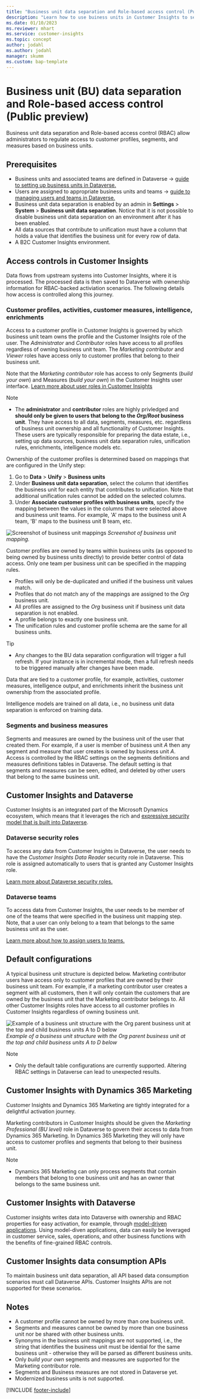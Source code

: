 ```yaml
---
title: "Business unit data separation and Role-based access control (Public preview)"
description: "Learn how to use buiness units in Customer Insights to separate data."
ms.date: 01/10/2023
ms.reviewer: mhart
ms.service: customer-insights
ms.topic: concept
author: jodahl
ms.author: jodahl
manager: skumm
ms.custom: bap-template
---
```


# Business unit (BU) data separation and Role-based access control (Public preview)
Business unit data separation and Role-based access control (RBAC) allow administrators to regulate access to customer profiles, segments, and measures based on business units. 

## Prerequisites
* Business units and associated teams are defined in Dataverse -> [guide to setting up business units in Dataverse.](https://learn.microsoft.com/en-us/power-platform/admin/create-edit-business-units) 
* Users are assigned to appropriate business units and teams -> [guide to managing users and teams in Dataverse.](https://learn.microsoft.com/en-us/power-platform/admin/users-settings)
* Business unit data separation is enabled by an admin in **Settings** > **System** > **Business unit data separation**. Notice that it is not possible to disable business unit data separation on an environment after it has been enabled. 
* All data sources that contribute to unification must have a column that holds a value that identifies the business unit for every row of data. 
* A B2C Customer Insights environment.

## Access controls in Customer Insights
Data flows from upstream systems into Customer Insights, where it is processed. The processed data is then saved to Dataverse with ownership information for RBAC-backed activiation scenarios. The following details how access is controlled along this journey.

### Customer profiles, activities, customer measures, intelligence, enrichments
Access to a customer profile in Customer Insights is governed by which business unit team owns the profile and the Customer Insights role of the user. The *Administrator* and *Contributor* roles have access to all profiles regardless of owning business unit team. The *Marketing contributor* and *Viewer* roles have access only to customer profiles that belong to their business unit.

Note that the *Marketing contributor* role has access to only Segments (*build your own*) and Measures (*build your own*) in the Customer Insights user interface. [Learn more about user roles in Customer Insights](https://learn.microsoft.com/en-us/dynamics365/customer-insights/permissions)

> [!NOTE]
   > * The **administrator** and **contributor** roles are highly privledged and **should only be given to users that belong to the *Org/Root* business unit**. They have access to all data, segments, measures, etc. regardless of business unit ownership and all functionality of Customer Insights. These users are typically responsible for preparing the data estate, i.e., setting up data sources, business unit data separation rules, unification rules, enrichments, intelligence models etc.

Ownership of the customer profiles is determined based on mappings that are configured in the Unify step:

1. Go to **Data** > **Unify** > **Business units**
2. Under **Business unit data separation**, select the column that identifies the business unit for each entity that contributes to unification. Note that additional unification rules cannot be added on the selected columns.
3. Under **Associate customer profiles with business units**, specify the mapping between the values in the columns that were selected above and business unit teams. For example, 'A' maps to the business unit A team, 'B' maps to the business unit B team, etc. 

![Screenshot of business unit mappings](media/BU_mappings.png)
*Screenshot of business unit mapping.*

Customer profiles are owned by teams within business units (as opposed to being owned by business units directly) to provide better control of data access. Only one team per business unit can be specified in the mapping rules. 

* Profiles will only be de-duplicated and unified if the business unit values match. 
* Profiles that do not match any of the mappings are assigned to the *Org* business unit.
* All profiles are assigned to the *Org* business unit if business unit data separation is not enabled.
* A profile belongs to exactly one business unit.
* The unification rules and customer profile schema are the same for all business units.

 > [!TIP]
   > * Any changes to the BU data separation configuration will trigger a full refresh. If your instance is in incremental mode, then a full refresh needs to be triggered manually after changes have been made.
   
Data that are tied to a customer profile, for example, activities, customer measures, intelligence output, and enrichments inherit the business unit ownership from the associated profile. 

Intelligence models are trained on all data, i.e., no business unit data separation is enforced on training data. 
  
### Segments and business measures
Segments and measures are owned by the business unit of the user that created them. For example, if a user is member of business unit *A* then any segment and measure that user creates is owned by business unit *A*. Access is controlled by the RBAC settings on the segments definitions and measures definitions tables in Dataverse. The default setting is that segments and measures can be seen, edited, and deleted by other users that belong to the same business unit.

## Customer Insights and Dataverse
Customer Insights is an integrated part of the Microsoft Dynamics ecosystem, which means that it leverages the rich and [expressive security model that is built into Dataverse](https://learn.microsoft.com/en-us/power-platform/admin/wp-security-cds). 

### Dataverse security roles
To access any data from Customer Insights in Dataverse, the user needs to have the *Customer Insights Data Reader* security role in Dataverse. This role is assigned automatically to users that is granted any Customer Insights role. 

[Learn more about Dataverse security roles.](https://learn.microsoft.com/en-us/power-platform/admin/database-security)

### Dataverse teams
To access data from Customer Insights, the user needs to be member of one of the teams that were specified in the business unit mapping step. Note, that a user can only belong to a team that belongs to the same business unit as the user.

[Learn more about how to assign users to teams.](https://learn.microsoft.com/en-us/power-platform/admin/wp-security-cds#teams-including-group-teams)

## Default configurations
A typical business unit structure is depicted below. Marketing contributor users have access only to customer profiles that are owned by their business unit team. For example, if a marketing contributor user creates a segment with all customers, then it will only contain the customers that are owned by the business unit that the Marketing contributor belongs to. All other Customer Insights roles have access to all customer profiles in Customer Insights regardless of owning business unit.


![Example of a business unit structure with the Org parent business unit at the top and child business units A to D below](media/BU_structure_example.png)
*Example of a business unit structure with the Org parent business unit at the top and child business units A to D below*

 > [!NOTE]
   > * Only the default table configurations are currently supported. Altering RBAC settings in Dataverse can lead to unexpected results.
 

## Customer Insights with Dynamics 365 Marketing
Customer Insights and Dynamics 365 Marketing are tightly integrated for a delightful activation journey. 

Marketing contributors in Customer Insights should be given the *Marketing Professional (BU level)* role in Dataverse to govern their access to data from Dynamics 365 Marketing. In Dynamics 365 Marketing they will only have access to customer profiles and segments that belong to their business unit.

 > [!NOTE]
   > * Dynamics 365 Marketing can only process segments that contain members that belong to one business unit and has an owner that belongs to the same business unit.

## Customer Insights with Dataverse
Customer insights writes data into Dataverse with ownership and RBAC properties for easy activation, for example, through [model-driven applications](https://learn.microsoft.com/en-us/power-apps/maker/model-driven-apps/model-driven-app-overview). Using model-diven applications, data can easily be leveraged in customer service, sales, operations, and other business functions with the benefits of fine-grained RBAC controls.

## Customer Insights data consumption APIs
To maintain business unit data separation, all API based data consumption scenarios must call Dataverse APIs. Customer Insights APIs are not supported for these scenarios.

## Notes

* A customer profile cannot be owned by more than one business unit. 
* Segments and measures cannot be owned by more than one business unit nor be shared with other business units.
* Synonyms in the business unit mappings are not supported, i.e., the string that identifies the business unit must be idential for the same business unit - otherwise they will be parsed as different business units.
* Only *build your own* segments and measures are supported for the Marketing contributor role.
* Segments and Business measures are not stored in Dataverse yet.
* Modernized business units is not supported.


[!INCLUDE [footer-include](includes/footer-banner.md)]

